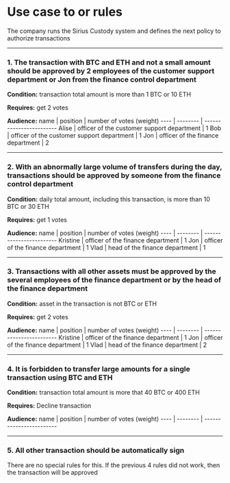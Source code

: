 # Use case to or rules

The company runs the Sirius Custody system and defines the next policy to authorize transactions

-------------

### 1. The transaction with BTC and ETH and not a small amount should be approved by 2 employees of the customer support department or Jon from the finance control department

**Condition:** transaction total amount is more than 1 BTC or 10 ETH

**Requires:** get 2 votes

**Audience:**
name | position | number of votes (weight)
---- | -------- | ------------------------
Alise | officer of the customer support department | 1
Bob | officer of the customer support department | 1
Jon | officer of the finance department | 2

-------------

### 2. With an abnormally large volume of transfers during the day, transactions should be approved by someone from the finance control department

**Condition:** daily total amount, including this transaction, is more than 10 BTC or 30 ETH

**Requires:** get 1 votes

**Audience:**
name | position | number of votes (weight)
---- | -------- | ------------------------
Kristine | officer of the finance department | 1
Jon | officer of the finance department | 1
Vlad | head of the finance department | 1

-------------

### 3. Transactions with all other assets must be approved by the several employees of the finance department or by the head of the finance department

**Condition:** asset in the transaction is not BTC or ETH

**Requires:** get 2 votes

**Audience:**
name | position | number of votes (weight)
---- | -------- | ------------------------
Kristine | officer of the finance department | 1
Jon | officer of the finance department | 1
Vlad | head of the finance department | 2

-------------

### 4. It is forbidden to transfer large amounts for a single transaction using BTC and ETH

**Condition:** transaction total amount is more that 40 BTC or 400 ETH

**Requires:** Decline transaction

**Audience:**
name | position | number of votes (weight)
---- | -------- | ------------------------

-------------

### 5. All other transaction should be automatically sign

There are no special rules for this. If the previous 4 rules did not work, then the transaction will be approved


